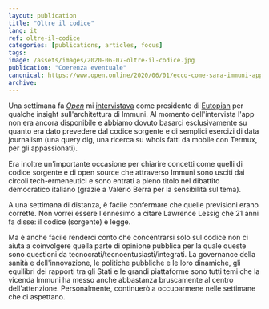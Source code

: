```yaml
---
layout: publication
title: "Oltre il codice"
lang: it
ref: oltre-il-codice
categories: [publications, articles, focus]
tags:
image: /assets/images/2020-06-07-oltre-il-codice.jpg
publication: "Coerenza eventuale"
canonical: https://www.open.online/2020/06/01/ecco-come-sara-immuni-app-per-contenere-i-contagi-del-coronavirus-nella-fase-2/
archive:
---
```


Una settimana fa [*Open*](https://www.open.online/) mi [intervistava](https://www.open.online/2020/06/01/ecco-come-sara-immuni-app-per-contenere-i-contagi-del-coronavirus-nella-fase-2/) come presidente di [Eutopian](https://eutopian.eu/) per qualche insight sull'architettura di Immuni. Al momento dell'intervista l'app non era ancora disponibile e abbiamo dovuto basarci esclusivamente su quanto era dato prevedere dal codice sorgente e di semplici esercizi di data journalism (una query dig, una ricerca su whois fatti da mobile con Termux, per gli appassionati).

Era inoltre un'importante occasione per chiarire concetti come quelli di codice sorgente e di open source che attraverso Immuni sono usciti dai circoli tech-ermeneutici e sono entrati a pieno titolo nel dibattito democratico italiano (grazie a Valerio Berra per la sensibilità sul tema).

A una settimana di distanza, è facile confermare che quelle previsioni erano corrette. Non vorrei essere l'ennesimo a citare Lawrence Lessig che 21 anni fa disse: il codice (sorgente) è legge.

Ma è anche facile renderci conto che concentrarsi solo sul codice non ci aiuta a coinvolgere quella parte di opinione pubblica per la quale queste sono questioni da tecnocrati/tecnoentusiasti/integrati. La governance della sanità e dell'innovazione, le politiche pubbliche e le loro dinamiche, gli equilibri dei rapporti tra gli Stati e le grandi piattaforme sono tutti temi che la vicenda Immuni ha messo anche abbastanza bruscamente al centro dell'attenzione. Personalmente, continuerò a occuparmene nelle settimane che ci aspettano.
